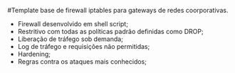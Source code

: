
#Template base de firewall iptables para gateways de redes coorporativas.

* Firewall desenvolvido em shell script;
* Restritivo com todas as políticas padrão definidas como DROP;
* Liberação de tráfego sob demanda;
* Log de tráfego e requisições não permitidas;
* Hardening;
* Regras contra os ataques mais conhecidos;
